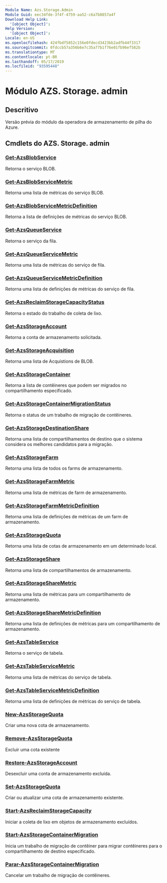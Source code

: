```yaml
---
Module Name: Azs.Storage.Admin
Module Guid: eec34fde-3f4f-4759-aa52-c6a7b8857a4f
Download Help Link:
  '[object Object]': 
Help Version:
  '[object Object]': 
Locale: en-US
ms.openlocfilehash: 424fbdf5852c156e0fdecd3423bb2adfb44f3317
ms.sourcegitcommit: 0fdccb57a356b6e7c35a77b1f76e01fb96ef582b
ms.translationtype: MT
ms.contentlocale: pt-BR
ms.lasthandoff: 05/17/2019
ms.locfileid: "93595448"
---
```

# Módulo AZS. Storage. admin
## Descritivo
Versão prévia do módulo da operadora de armazenamento de pilha do Azure.

## Cmdlets do AZS. Storage. admin
### [Get-AzsBlobService](Get-AzsBlobService.md)
Retorna o serviço BLOB.

### [Get-AzsBlobServiceMetric](Get-AzsBlobServiceMetric.md)
Retorna uma lista de métricas do serviço BLOB.

### [Get-AzsBlobServiceMetricDefinition](Get-AzsBlobServiceMetricDefinition.md)
Retorna a lista de definições de métricas do serviço BLOB.

### [Get-AzsQueueService](Get-AzsQueueService.md)
Retorna o serviço da fila.

### [Get-AzsQueueServiceMetric](Get-AzsQueueServiceMetric.md)
Retorna uma lista de métricas do serviço de fila.

### [Get-AzsQueueServiceMetricDefinition](Get-AzsQueueServiceMetricDefinition.md)
Retorna uma lista de definições de métricas do serviço de fila.

### [Get-AzsReclaimStorageCapacityStatus](Get-AzsReclaimStorageCapacityStatus.md)
Retorna o estado do trabalho de coleta de lixo.

### [Get-AzsStorageAccount](Get-AzsStorageAccount.md)
Retorna a conta de armazenamento solicitada.

### [Get-AzsStorageAcquisition](Get-AzsStorageAcquisition.md)
Retorna uma lista de Acquistions de BLOB.

### [Get-AzsStorageContainer](Get-AzsStorageContainer.md)
Retorna a lista de contêineres que podem ser migrados no compartilhamento especificado.

### [Get-AzsStorageContainerMigrationStatus](Get-AzsStorageContainerMigrationStatus.md)
Retorna o status de um trabalho de migração de contêineres.

### [Get-AzsStorageDestinationShare](Get-AzsStorageDestinationShare.md)
Retorna uma lista de compartilhamentos de destino que o sistema considera os melhores candidatos para a migração.

### [Get-AzsStorageFarm](Get-AzsStorageFarm.md)
Retorna uma lista de todos os farms de armazenamento.

### [Get-AzsStorageFarmMetric](Get-AzsStorageFarmMetric.md)
Retorna uma lista de métricas de farm de armazenamento.

### [Get-AzsStorageFarmMetricDefinition](Get-AzsStorageFarmMetricDefinition.md)
Retorna uma lista de definições de métricas de um farm de armazenamento.

### [Get-AzsStorageQuota](Get-AzsStorageQuota.md)
Retorna uma lista de cotas de armazenamento em um determinado local.

### [Get-AzsStorageShare](Get-AzsStorageShare.md)
Retorna uma lista de compartilhamentos de armazenamento.

### [Get-AzsStorageShareMetric](Get-AzsStorageShareMetric.md)
Retorna uma lista de métricas para um compartilhamento de armazenamento.

### [Get-AzsStorageShareMetricDefinition](Get-AzsStorageShareMetricDefinition.md)
Retorna uma lista de definições de métricas para um compartilhamento de armazenamento.

### [Get-AzsTableService](Get-AzsTableService.md)
Retorna o serviço de tabela.

### [Get-AzsTableServiceMetric](Get-AzsTableServiceMetric.md)
Retorna uma lista de métricas do serviço de tabela.

### [Get-AzsTableServiceMetricDefinition](Get-AzsTableServiceMetricDefinition.md)
Retorna uma lista de definições de métricas do serviço de tabela.

### [New-AzsStorageQuota](New-AzsStorageQuota.md)
Criar uma nova cota de armazenamento.

### [Remove-AzsStorageQuota](Remove-AzsStorageQuota.md)
Excluir uma cota existente

### [Restore-AzsStorageAccount](Restore-AzsStorageAccount.md)
Desexcluir uma conta de armazenamento excluída.

### [Set-AzsStorageQuota](Set-AzsStorageQuota.md)
Criar ou atualizar uma cota de armazenamento existente.

### [Start-AzsReclaimStorageCapacity](Start-AzsReclaimStorageCapacity.md)
Iniciar a coleta de lixo em objetos de armazenamento excluídos.

### [Start-AzsStorageContainerMigration](Start-AzsStorageContainerMigration.md)
Inicia um trabalho de migração de contêiner para migrar contêineres para o compartilhamento de destino especificado.

### [Parar-AzsStorageContainerMigration](Stop-AzsStorageContainerMigration.md)
Cancelar um trabalho de migração de contêineres.

